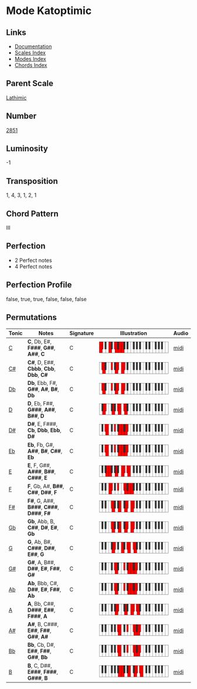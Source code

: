 # Mode Katoptimic

## Links

- [Documentation](README.md)
- [Scales Index](Scales.md)
- [Modes Index](Modes.md)
- [Chords Index](Chords.md)

## Parent Scale

[Lathimic](ScaleLathimic.md)

## Number

[2851](https://ianring.com/musictheory/scales/2851)

## Luminosity

-1

## Transposition

1, 4, 3, 1, 2, 1

## Chord Pattern

III

## Perfection

- 2 Perfect notes
- 4 Perfect notes

## Perfection Profile

false, true, true, false, false, false

## Permutations

| Tonic | Notes | Signature | Illustration | Audio |
|-------|-------|-----------|--------------|-------|
| [C](ModeCNaturalKatoptimic.md) | **C**, Db, E#, **F###**, **G##**, **A##**, **C** | C | ![CNaturalKatoptimic](ModeCNaturalKatoptimic.png) | [midi](https://github.com/edipermadi/music/blob/main/docs/ModeCNaturalKatoptimic.mid?raw=true) |
| [C#](ModeCSharpKatoptimic.md) | **C#**, D, E##, **Cbbb**, **Cbb**, **Dbb**, **C#** | C | ![CSharpKatoptimic](ModeCSharpKatoptimic.png) | [midi](https://github.com/edipermadi/music/blob/main/docs/ModeCSharpKatoptimic.mid?raw=true) |
| [Db](ModeDFlatKatoptimic.md) | **Db**, Ebb, F#, **G##**, **A#**, **B#**, **Db** | C | ![DFlatKatoptimic](ModeDFlatKatoptimic.png) | [midi](https://github.com/edipermadi/music/blob/main/docs/ModeDFlatKatoptimic.mid?raw=true) |
| [D](ModeDNaturalKatoptimic.md) | **D**, Eb, F##, **G###**, **A##**, **B##**, **D** | C | ![DNaturalKatoptimic](ModeDNaturalKatoptimic.png) | [midi](https://github.com/edipermadi/music/blob/main/docs/ModeDNaturalKatoptimic.mid?raw=true) |
| [D#](ModeDSharpKatoptimic.md) | **D#**, E, F###, **Cb**, **Dbb**, **Ebb**, **D#** | C | ![DSharpKatoptimic](ModeDSharpKatoptimic.png) | [midi](https://github.com/edipermadi/music/blob/main/docs/ModeDSharpKatoptimic.mid?raw=true) |
| [Eb](ModeEFlatKatoptimic.md) | **Eb**, Fb, G#, **A##**, **B#**, **C##**, **Eb** | C | ![EFlatKatoptimic](ModeEFlatKatoptimic.png) | [midi](https://github.com/edipermadi/music/blob/main/docs/ModeEFlatKatoptimic.mid?raw=true) |
| [E](ModeENaturalKatoptimic.md) | **E**, F, G##, **A###**, **B##**, **C###**, **E** | C | ![ENaturalKatoptimic](ModeENaturalKatoptimic.png) | [midi](https://github.com/edipermadi/music/blob/main/docs/ModeENaturalKatoptimic.mid?raw=true) |
| [F](ModeFNaturalKatoptimic.md) | **F**, Gb, A#, **B##**, **C##**, **D##**, **F** | C | ![FNaturalKatoptimic](ModeFNaturalKatoptimic.png) | [midi](https://github.com/edipermadi/music/blob/main/docs/ModeFNaturalKatoptimic.mid?raw=true) |
| [F#](ModeFSharpKatoptimic.md) | **F#**, G, A##, **B###**, **C###**, **D###**, **F#** | C | ![FSharpKatoptimic](ModeFSharpKatoptimic.png) | [midi](https://github.com/edipermadi/music/blob/main/docs/ModeFSharpKatoptimic.mid?raw=true) |
| [Gb](ModeGFlatKatoptimic.md) | **Gb**, Abb, B, **C##**, **D#**, **E#**, **Gb** | C | ![GFlatKatoptimic](ModeGFlatKatoptimic.png) | [midi](https://github.com/edipermadi/music/blob/main/docs/ModeGFlatKatoptimic.mid?raw=true) |
| [G](ModeGNaturalKatoptimic.md) | **G**, Ab, B#, **C###**, **D##**, **E##**, **G** | C | ![GNaturalKatoptimic](ModeGNaturalKatoptimic.png) | [midi](https://github.com/edipermadi/music/blob/main/docs/ModeGNaturalKatoptimic.mid?raw=true) |
| [G#](ModeGSharpKatoptimic.md) | **G#**, A, B##, **D##**, **E#**, **F##**, **G#** | C | ![GSharpKatoptimic](ModeGSharpKatoptimic.png) | [midi](https://github.com/edipermadi/music/blob/main/docs/ModeGSharpKatoptimic.mid?raw=true) |
| [Ab](ModeAFlatKatoptimic.md) | **Ab**, Bbb, C#, **D##**, **E#**, **F##**, **Ab** | C | ![AFlatKatoptimic](ModeAFlatKatoptimic.png) | [midi](https://github.com/edipermadi/music/blob/main/docs/ModeAFlatKatoptimic.mid?raw=true) |
| [A](ModeANaturalKatoptimic.md) | **A**, Bb, C##, **D###**, **E##**, **F###**, **A** | C | ![ANaturalKatoptimic](ModeANaturalKatoptimic.png) | [midi](https://github.com/edipermadi/music/blob/main/docs/ModeANaturalKatoptimic.mid?raw=true) |
| [A#](ModeASharpKatoptimic.md) | **A#**, B, C###, **E##**, **F##**, **G##**, **A#** | C | ![ASharpKatoptimic](ModeASharpKatoptimic.png) | [midi](https://github.com/edipermadi/music/blob/main/docs/ModeASharpKatoptimic.mid?raw=true) |
| [Bb](ModeBFlatKatoptimic.md) | **Bb**, Cb, D#, **E##**, **F##**, **G##**, **Bb** | C | ![BFlatKatoptimic](ModeBFlatKatoptimic.png) | [midi](https://github.com/edipermadi/music/blob/main/docs/ModeBFlatKatoptimic.mid?raw=true) |
| [B](ModeBNaturalKatoptimic.md) | **B**, C, D##, **E###**, **F###**, **G###**, **B** | C | ![BNaturalKatoptimic](ModeBNaturalKatoptimic.png) | [midi](https://github.com/edipermadi/music/blob/main/docs/ModeBNaturalKatoptimic.mid?raw=true) |
